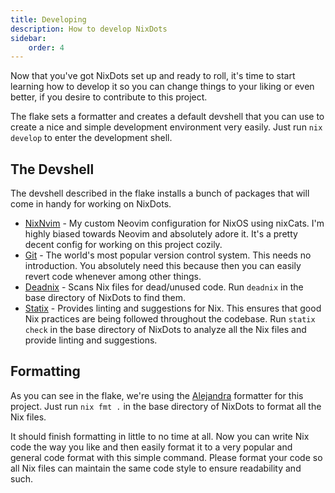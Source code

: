 ```yaml
---
title: Developing
description: How to develop NixDots
sidebar:
    order: 4
---
```

Now that you've got NixDots set up and ready to roll, it's time to start learning how to develop it
so you can change things to your liking or even better, if you desire to contribute to this project.

The flake sets a formatter and creates a default devshell that you can use to create a nice and
simple development environment very easily. Just run `nix develop` to enter the development shell.

## The Devshell
The devshell described in the flake installs a bunch of packages that will come in handy for working
on NixDots.
- [NixNvim](https://github.com/Voxi0/NixNvim) - My custom Neovim configuration for NixOS using nixCats.
    I'm highly biased towards Neovim and absolutely adore it. It's a pretty decent config for
    working on this project cozily.
- [Git](https://git-scm.com/) - The world's most popular version control system. This needs no
    introduction. You absolutely need this because then you can easily revert code whenever among other
    things.
- [Deadnix](https://github.com/astro/deadnix) - Scans Nix files for dead/unused code. Run `deadnix`
    in the base directory of NixDots to find them.
- [Statix](https://github.com/oppiliappan/statix) - Provides linting and suggestions for Nix. This
    ensures that good Nix practices are being followed throughout the codebase. Run `statix check`
    in the base directory of NixDots to analyze all the Nix files and provide linting and suggestions.

## Formatting
As you can see in the flake, we're using the [Alejandra](https://github.com/kamadorueda/alejandra)
formatter for this project. Just run `nix fmt .` in the base directory of NixDots to format all
the Nix files.

It should finish formatting in little to no time at all. Now you can write Nix code the way you like
and then easily format it to a very popular and general code format with this simple command. Please
format your code so all Nix files can maintain the same code style to ensure readability and such.
